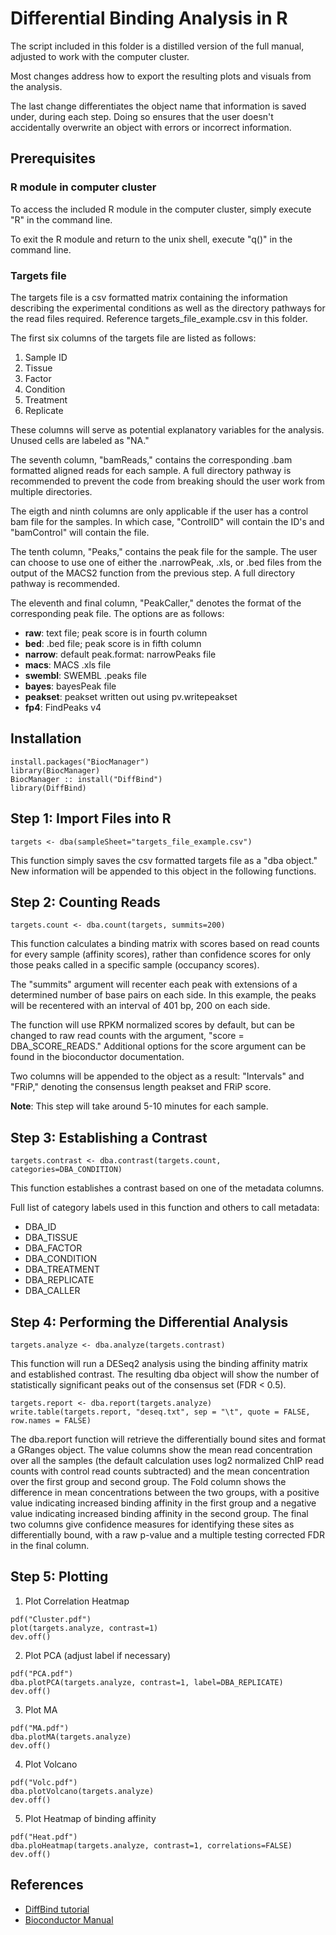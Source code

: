 # Differential Binding Analysis in R

The script included in this folder is a distilled version of the full manual, adjusted to work with the computer cluster.

Most changes address how to export the resulting plots and visuals from the analysis.

The last change differentiates the object name that information is saved under, during each step. 
Doing so ensures that the user doesn't accidentally overwrite an object with errors or incorrect information.

## Prerequisites
### R module in computer cluster
To access the included R module in the computer cluster, simply execute "R" in the command line.

To exit the R module and return to the unix shell, execute "q()" in the command line.

### Targets file
The targets file is a csv formatted matrix containing the information describing the experimental conditions as well as the directory pathways for the read files required. Reference targets_file_example.csv in this folder.

The first six columns of the targets file are listed as follows:
1. Sample ID
2. Tissue
3. Factor
4. Condition
5. Treatment
6. Replicate

These columns will serve as potential explanatory variables for the analysis. Unused cells are labeled as "NA."

The seventh column, "bamReads," contains the corresponding .bam formatted aligned reads for each sample. A full directory pathway is recommended to prevent the code from breaking should the user work from multiple directories. 

The eigth and ninth columns are only applicable if the user has a control bam file for the samples. In which case, "ControlID" will contain the ID's and "bamControl" will contain the file.

The tenth column, "Peaks," contains the peak file for the sample. The user can choose to use one of either the .narrowPeak, .xls, or .bed files from the output of the MACS2 function from the previous step. A full directory pathway is recommended.

The eleventh and final column, "PeakCaller," denotes the format of the corresponding peak file. The options are as follows:
* **raw**: text file; peak score is in fourth column
* **bed**: .bed file; peak score is in fifth column
* **narrow**: default peak.format: narrowPeaks file
* **macs**: MACS .xls file
* **swembl**: SWEMBL .peaks file
* **bayes**: bayesPeak file
* **peakset**: peakset written out using pv.writepeakset
* **fp4**: FindPeaks v4

## Installation
```
install.packages("BiocManager")
library(BiocManager)
BiocManager :: install("DiffBind")
library(DiffBind)
```

## Step 1: Import Files into R
```
targets <- dba(sampleSheet="targets_file_example.csv")
```
This function simply saves the csv formatted targets file as a "dba object."
New information will be appended to this object in the following functions.

## Step 2: Counting Reads
```
targets.count <- dba.count(targets, summits=200)
```
This function calculates a binding matrix with scores based on read counts for every sample (affinity scores), rather than confidence scores for only those peaks called in a specific sample (occupancy scores).

The "summits" argument will recenter each peak with extensions of a determined number of base pairs on each side. In this example, the peaks will be recentered with an interval of 401 bp, 200 on each side.

The function will use RPKM normalized scores by default, but can be changed to raw read counts with the argument, "score = DBA_SCORE_READS."
Additional options for the score argument can be found in the bioconductor documentation.

Two columns will be appended to the object as a result: "Intervals" and "FRiP," denoting the consensus length peakset and FRiP score.

**Note**: This step will take around 5-10 minutes for each sample.  

## Step 3: Establishing a Contrast
```
targets.contrast <- dba.contrast(targets.count, categories=DBA_CONDITION)
```
This function establishes a contrast based on one of the metadata columns.

Full list of category labels used in this function and others to call metadata:
* DBA_ID
* DBA_TISSUE
* DBA_FACTOR
* DBA_CONDITION
* DBA_TREATMENT
* DBA_REPLICATE
* DBA_CALLER

## Step 4: Performing the Differential Analysis
```
targets.analyze <- dba.analyze(targets.contrast)
```
This function will run a DESeq2 analysis using the binding affinity matrix and established contrast. The resulting dba object will show the number of statistically significant peaks out of the consensus set (FDR < 0.5). 

```
targets.report <- dba.report(targets.analyze)
write.table(targets.report, "deseq.txt", sep = "\t", quote = FALSE, row.names = FALSE)
```
The dba.report function will retrieve the differentially bound sites and format a GRanges object. 
The value columns show the mean read concentration over all the samples (the default calculation uses log2 normalized ChIP read counts with control read counts subtracted) and the mean concentration over the first group and second group. 
The Fold column shows the difference in mean concentrations between the two groups, with a positive value indicating increased binding affinity in the first group and a negative value indicating increased binding affinity in the second group.
The final two columns give confidence measures for identifying these sites as differentially bound, with a raw p-value and a multiple testing corrected FDR in the final column.

## Step 5: Plotting
1. Plot Correlation Heatmap
```
pdf("Cluster.pdf")
plot(targets.analyze, contrast=1)
dev.off()
```
2. Plot PCA (adjust label if necessary)
```
pdf("PCA.pdf")
dba.plotPCA(targets.analyze, contrast=1, label=DBA_REPLICATE)
dev.off()
```
3. Plot MA
```
pdf("MA.pdf")
dba.plotMA(targets.analyze)
dev.off()
```
4. Plot Volcano
```
pdf("Volc.pdf")
dba.plotVolcano(targets.analyze)
dev.off()
```
5. Plot Heatmap of binding affinity
```
pdf("Heat.pdf")
dba.ploHeatmap(targets.analyze, contrast=1, correlations=FALSE)
dev.off()
```

## References
* [DiffBind tutorial](http://bioconductor.org/packages/release/bioc/vignettes/DiffBind/inst/doc/DiffBind.pdf)
* [Bioconductor Manual](https://bioconductor.org/packages/devel/bioc/manuals/DiffBind/man/DiffBind.pdf)




